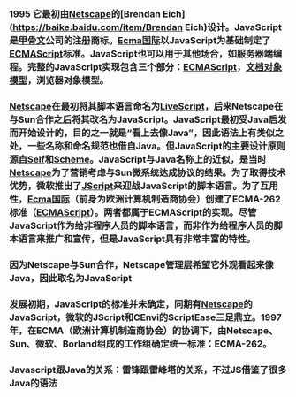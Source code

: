 

  

### 1995 它最初由[Netscape](https://baike.baidu.com/item/Netscape)的[Brendan Eich](https://baike.baidu.com/item/Brendan Eich)设计。JavaScript是[甲骨文](https://baike.baidu.com/item/甲骨文/471435)公司的注册商标。[Ecma国际](https://baike.baidu.com/item/Ecma国际)以JavaScript为基础制定了[ECMAScript](https://baike.baidu.com/item/ECMAScript)标准。JavaScript也可以用于其他场合，如服务器端编程。完整的JavaScript实现包含三个部分：[ECMAScript](https://baike.baidu.com/item/ECMAScript)，[文档对象模型](https://baike.baidu.com/item/文档对象模型)，浏览器对象模型。 



### [Netscape](https://baike.baidu.com/item/Netscape)在最初将其脚本语言命名为[LiveScript](https://baike.baidu.com/item/LiveScript)，后来Netscape在与Sun合作之后将其改名为JavaScript。JavaScript最初受Java启发而开始设计的，目的之一就是“看上去像Java”，因此语法上有类似之处，一些名称和命名规范也借自Java。但JavaScript的主要设计原则源自[Self](https://baike.baidu.com/item/Self/4959923)和[Scheme](https://baike.baidu.com/item/Scheme)。JavaScript与Java名称上的近似，是当时[Netscape](https://baike.baidu.com/item/Netscape)为了营销考虑与Sun微系统达成协议的结果。为了取得技术优势，微软推出了[JScript](https://baike.baidu.com/item/JScript)来迎战JavaScript的脚本语言。为了互用性，[Ecma国际](https://baike.baidu.com/item/Ecma国际)（前身为欧洲计算机制造商协会）创建了ECMA-262标准（[ECMAScript](https://baike.baidu.com/item/ECMAScript)）。两者都属于ECMAScript的实现。尽管JavaScript作为给非程序人员的脚本语言，而非作为给程序人员的脚本语言来推广和宣传，但是JavaScript具有非常丰富的特性。



### 因为Netscape与Sun合作，Netscape管理层希望它外观看起来像Java，因此取名为JavaScript



### 发展初期，JavaScript的标准并未确定，同期有[Netscape](https://baike.baidu.com/item/Netscape)的JavaScript，微软的JScript和CEnvi的ScriptEase三足鼎立。1997年，在ECMA（欧洲计算机制造商协会）的协调下，由Netscape、Sun、微软、Borland组成的工作组确定统一标准：ECMA-262。

### Javascript跟Java的关系：雷锋跟雷峰塔的关系，不过JS借鉴了很多Java的语法

